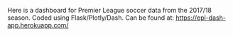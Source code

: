 Here is a dashboard for Premier League soccer data from the 2017/18 season. Coded using Flask/Plotly/Dash.
Can be found at: https://epl-dash-app.herokuapp.com/


